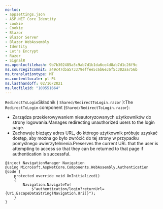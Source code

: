 ```yaml
---
no-loc:
- appsettings.json
- ASP.NET Core Identity
- cookie
- Cookie
- Blazor
- Blazor Server
- Blazor WebAssembly
- Identity
- Let's Encrypt
- Razor
- SignalR
ms.openlocfilehash: 9b7b302485a5c9ab7d1b1da6ce4d8ab7d1c26f9c
ms.sourcegitcommit: a49c47d5a573379effee5c6b6e36f5c302aa756b
ms.translationtype: MT
ms.contentlocale: pl-PL
ms.lasthandoff: 02/16/2021
ms.locfileid: "100551664"
---
```

<span data-ttu-id="92aad-101">`RedirectToLogin`Składnik ( `Shared/RedirectToLogin.razor` ):</span><span class="sxs-lookup"><span data-stu-id="92aad-101">The `RedirectToLogin` component (`Shared/RedirectToLogin.razor`):</span></span>

* <span data-ttu-id="92aad-102">Zarządza przekierowywaniem nieautoryzowanych użytkowników do strony logowania.</span><span class="sxs-lookup"><span data-stu-id="92aad-102">Manages redirecting unauthorized users to the login page.</span></span>
* <span data-ttu-id="92aad-103">Zachowuje bieżący adres URL, do którego użytkownik próbuje uzyskać dostęp, aby można go było zwrócić do tej strony w przypadku pomyślnego uwierzytelnienia.</span><span class="sxs-lookup"><span data-stu-id="92aad-103">Preserves the current URL that the user is attempting to access so that they can be returned to that page if authentication is successful.</span></span>

```razor
@inject NavigationManager Navigation
@using Microsoft.AspNetCore.Components.WebAssembly.Authentication
@code {
    protected override void OnInitialized()
    {
        Navigation.NavigateTo(
            $"authentication/login?returnUrl={Uri.EscapeDataString(Navigation.Uri)}");
    }
}
```

